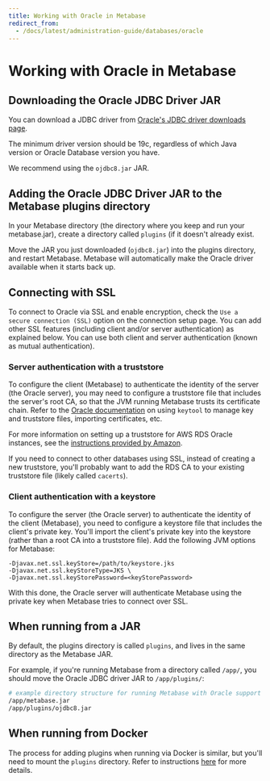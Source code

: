 ```yaml
---
title: Working with Oracle in Metabase
redirect_from:
  - /docs/latest/administration-guide/databases/oracle
---
```


# Working with Oracle in Metabase

## Downloading the Oracle JDBC Driver JAR

You can download a JDBC driver from [Oracle's JDBC driver downloads page](https://www.oracle.com/technetwork/database/application-development/jdbc/downloads/index.html).

The minimum driver version should be 19c, regardless of which Java version or Oracle Database version you have.

We recommend using the `ojdbc8.jar` JAR.

## Adding the Oracle JDBC Driver JAR to the Metabase plugins directory

In your Metabase directory (the directory where you keep and run your metabase.jar), create a directory called `plugins` (if it doesn't already exist.

Move the JAR you just downloaded (`ojdbc8.jar`) into the plugins directory, and restart Metabase. Metabase will automatically make the Oracle driver available when it starts back up. 

## Connecting with SSL

To connect to Oracle via SSL and enable encryption, check the `Use a secure connection (SSL)` option on the connection setup page. You can add other SSL features (including client and/or server authentication) as explained below. You can
use both client and server authentication (known as mutual authentication).
 
### Server authentication with a truststore

To configure the client (Metabase) to authenticate the identity of the server (the Oracle server), you may need to
configure a truststore file that includes the server's root CA, so that the JVM running Metabase trusts its
certificate chain. Refer to the
[Oracle documentation](https://docs.oracle.com/javase/8/docs/technotes/tools/unix/keytool.html) on using `keytool` to manage key and truststore files, importing certificates, etc.

For more information on setting up a truststore for AWS RDS Oracle instances, see the
[instructions provided by Amazon](https://docs.aws.amazon.com/AmazonRDS/latest/UserGuide/Appendix.Oracle.Options.SSL.html#Appendix.Oracle.Options.SSL.JDBC).

If you need to connect to other databases using SSL, instead of creating a new truststore, you'll probably want to add the RDS CA to your existing truststore file (likely called `cacerts`).

### Client authentication with a keystore

To configure the server (the Oracle server) to authenticate the identity of the client (Metabase), you need to
configure a keystore file that includes the client's private key. You'll import the client's private key into the keystore (rather than a root CA into a truststore file). Add the following JVM options for Metabase:

```
-Djavax.net.ssl.keyStore=/path/to/keystore.jks
-Djavax.net.ssl.keyStoreType=JKS \
-Djavax.net.ssl.keyStorePassword=<keyStorePassword>
```

With this done, the Oracle server will authenticate Metabase using the private key when Metabase tries to connect over SSL.

## When running from a JAR

By default, the plugins directory is called `plugins`, and lives in the same directory as the Metabase JAR.

For example, if you're running Metabase from a directory called `/app/`, you should move the Oracle JDBC driver JAR to `/app/plugins/`:

```bash
# example directory structure for running Metabase with Oracle support
/app/metabase.jar
/app/plugins/ojdbc8.jar
```

## When running from Docker

The process for adding plugins when running via Docker is similar, but you'll need to mount the `plugins` directory. Refer to instructions [here](../../operations-guide/running-metabase-on-docker.html#adding-external-dependencies-or-plugins) for more details.
